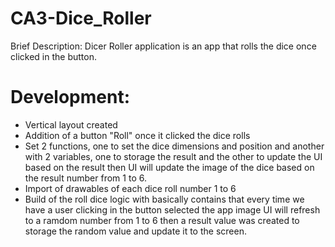 # CA3-Dice_Roller
Brief Description:
Dicer Roller application is an app that rolls the dice once clicked in the button.
# Development:
- Vertical layout created
- Addition of a button "Roll" once it clicked the dice rolls
- Set 2 functions, one to set the dice dimensions and position and another with 2 variables, one to storage the result and the other to update the UI based on the result then UI will update the image of the dice based on the result number from 1 to 6.
- Import of drawables of each dice roll number 1 to 6
- Build of the roll dice logic with basically contains that every time we have a user clicking in the button selected the app image UI will refresh to a ramdom number from 1 to 6 then a result value was created to storage the random value and update it to the screen.

